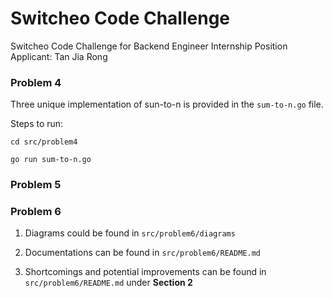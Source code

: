 # Switcheo Code Challenge

Switcheo Code Challenge for Backend Engineer Internship Position
Applicant: Tan Jia Rong

### Problem 4
Three unique implementation of sun-to-n is provided in the ```sum-to-n.go``` file.

Steps to run:
```shell
cd src/problem4

go run sum-to-n.go
```

### Problem 5


### Problem 6

1. Diagrams could be found in ```src/problem6/diagrams```

2. Documentations can be found in ```src/problem6/README.md```

3. Shortcomings and potential improvements can be found in ```src/problem6/README.md``` under **Section 2**